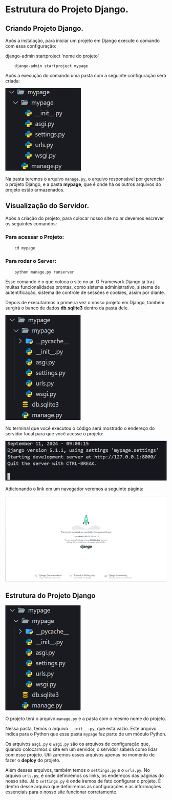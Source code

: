 # Estrutura do Projeto Django.

## Criando Projeto Django.

Após a instalação, para iniciar um projeto em Django execute o comando com essa configuração:

django-admin startproject 'nome do projeto'

```
    django-admin startproject mypage
```
Após a execução do comando uma pasta com a seguinte configuração será criada:

![Screenshot de uma configuração da criação do comando acima.](https://github.com/MatheEduar/Django/blob/main/assets/imgs/mypage/my-page-0.png)

Na pasta teremos o arquivo `manage.py`, o arquivo responsável por gerenciar o projeto Django,
e a pasta **mypage**, que é onde há os outros arquivos do projeto estão armazenados.

## Visualização do Servidor.

Após a criação do projeto, para colocar nosso site no ar devemos escrever os seguintes comandos:

### Para acessar o Projeto:
```
    cd mypage
```

### Para rodar o Server:
```
    python manage.py runserver
```
Esse comando é o que coloca o site no ar. O Framework Django já traz muitas funcionalidades
prontas, como sistema administrativo, sistema de autentificação, sistema de controle de sessões
e cookies, assim por diante.

Depois de executarmos a primeira vez o nosso projeto em Django, também surgirá o banco de dados 
**db.sqlite3** dentro da pasta dele.

![Screenshot de uma configuração do projeto após o comando acima.](https://github.com/MatheEduar/Django/blob/main/assets/imgs/mypage/my-page-1.png)

No terminal que você executou o código será mostrado o endereço do servidor local para que você 
acesse o projeto:

![Screenshot do terminal após comando acima.](https://github.com/MatheEduar/Django/blob/main/assets/imgs/mypage/my-page-2.png)

Adicionando o link em um navegador veremos a seguinte página:

![Screenshot do navegador acessando o endereço disponibilizado pelo terminal.](https://github.com/MatheEduar/Django/blob/main/assets/imgs/mypage/my-page-3.png)

## Estrutura do Projeto Django 

![Sreenshot da estrutura do projeto Django.](https://github.com/MatheEduar/Django/blob/main/assets/imgs/mypage/my-page-1.png)

O projeto terá o arquivo `manage.py` e a pasta com o mesmo nome do projeto.

Nessa pasta, temos o arquivo `__init__.py`, que está vazio. Este arquivo indica
para o Python que essa pasta `mypage` faz parte de um módulo Python.

Os arquivos `asgi.py` e `wsgi.py` são os arquivos de configuração que, quando colocarmos 
o site em um servidor, o servidor saberá como lidar com esse projeto. Utilizaremos esses
arquivos apenas no momento de fazer o **deploy** do projeto.

Além desses arquivos, também temos o `settings.py` e o `urls.py`. No arquivo `urls.py`, é onde definiremos os links, os endereços das páginas do nosso site. Já o `settings.py` é onde iremos de fato configurar o projeto. É dentro desse arquivo que definiremos as configurações e as informações essenciais para o nosso site funcionar corretamente.
